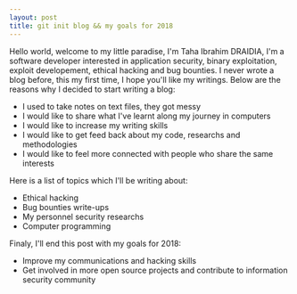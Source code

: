```yaml
---
layout: post
title: git init blog && my goals for 2018
---
```


Hello world, welcome to my little paradise, I'm Taha Ibrahim DRAIDIA, I'm a software developer interested in application security, binary exploitation, exploit developement, ethical hacking and bug bounties. I never wrote a blog before, this my first time, I hope you'll like my writings. Below are the reasons why I decided to start writing a blog:   
- I used to take notes on text files, they got messy
- I would like to share what I've learnt along my journey in computers
- I would like to increase my writing skills 
- I would like to get feed back about my code, researchs and methodologies
- I would like to feel more connected with people who share  the same interests  

Here is a list of topics which I'll be writing about:
- Ethical hacking  
- Bug bounties write-ups 
- My personnel security researchs 
- Computer programming 

Finaly, I'll end this post with my goals for 2018:  
- Improve  my communications and hacking skills
- Get involved in more open source projects and contribute to information  security community
